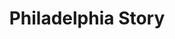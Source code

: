 ---
pid: ch891
title: Philadelphia Story
location_transcription: North Philly
coordinates: "[-75.1950328, 40.0192078]"
zipcode: 
gen_neighborhood: 
neighborhood: 
outside_phl: 
age: 
age_range: 
instagram: 
image_file_name: ch_891.jpg
proposal_transcription: |-
  North, south, east & west of Philly middle class
  north liberty, Brewytown, Germantown, Chestnut hill Philly
  A sculpture combine of all areas
  the change in the city and the relationship with the different neighborhoods
topic: Neighborhoods
topic_summary: 0, 0
type: Sculpture Statue
keywords_other: philadelphia, neigborhoods, change, development
credit: 
image_labels: 
twitter: 
facebook: 
permalink: "/monuments/ch891/"
layout: item-page
---